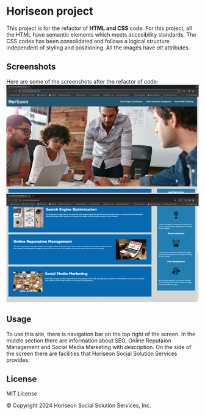 # Horiseon project

This project is for the refactor of **HTML and CSS** code. For this project,  all the 
HTML have semantic elements which meets accesibility standards. The CSS codes has been consolidated and follows a logical structure independent of styling and positioning. All the images have *alt* attributes.

## Screenshots
Here are some of the screenshots after the refactor of code:
![First page of screenshot](./assets/images/Screenshot%201.png)
![Second page of screenshot](./assets/images/Screenshot%202.png)

## Usage
To use this site, there is navigation bar on the top right of the screen. In the middle section there are information about SEO, Online Reputaion Management and Social Media Marketing with description. On the side of the screen there are facilities that Horiseon Social Solution Services provides.

## License

MIT License

&copy; Copyright 2024 Horiseon Social Solution Services, Inc.